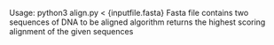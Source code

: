 Usage: python3 align.py < {inputfile.fasta}
Fasta file contains two sequences of DNA to be aligned
algorithm returns the highest scoring alignment of the given sequences
